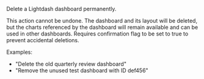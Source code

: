 Delete a Lightdash dashboard permanently.

This action cannot be undone. The dashboard and its layout will be deleted, but the charts
referenced by the dashboard will remain available and can be used in other dashboards.
Requires confirmation flag to be set to true to prevent accidental deletions.

Examples:
- "Delete the old quarterly review dashboard"
- "Remove the unused test dashboard with ID def456"